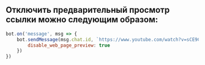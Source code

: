 ## Отключить предварительный просмотр ссылки можно следующим образом:

```javascript
bot.on('message', msg => {
    bot.sendMessage(msg.chat.id, `https://www.youtube.com/watch?v=sCE9CpJLpo8`, {
        disable_web_page_preview: true
    })
})
```
